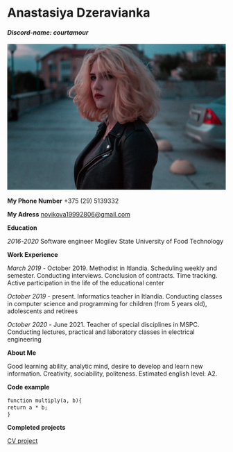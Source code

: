 # Anastasiya Dzeravianka 
#### *Discord-name: courtamour*

![Это опциональный alt-текст](/photo.jpeg)

**My Phone Number** +375 (29) 5139332 

**My Adress** novikova19992806@gmail.com



**Education**

*2016-2020* Software engineer Mogilev State University of Food Technology



**Work Experience**

*March 2019* - October 2019. Methodist in Itlandia. Scheduling weekly and semester. Conducting interviews. Conclusion of contracts. Time tracking. Active participation in the life of the educational center

*October 2019* - present. Informatics teacher in Itlandia. Conducting classes in computer science and programming for children (from 5 years old), adolescents and retirees

 *October 2020* - June 2021. Teacher of special disciplines in MSPC. Сonducting lectures, practical and laboratory classes in electrical engineering



**About Me**

Good learning ability, analytic mind, desire to develop and learn new information. Creativity, sociability, politeness. Estimated english level: A2.



**Code example**


    function multiply(a, b){
    return a * b;  
    }



**Completed projects**

 [CV project](https://github.com/courtamour/rsschool-cv/blob/gh-pages/cv.md)